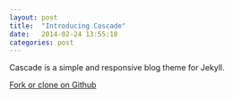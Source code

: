 ```yaml
---
layout: post
title:  "Introducing Cascade"
date:   2014-02-24 13:55:18
categories: post
---
```


Cascade is a simple and responsive blog theme for Jekyll. 

[Fork or clone on Github](https://github.com/jasondemeuse/cascade)